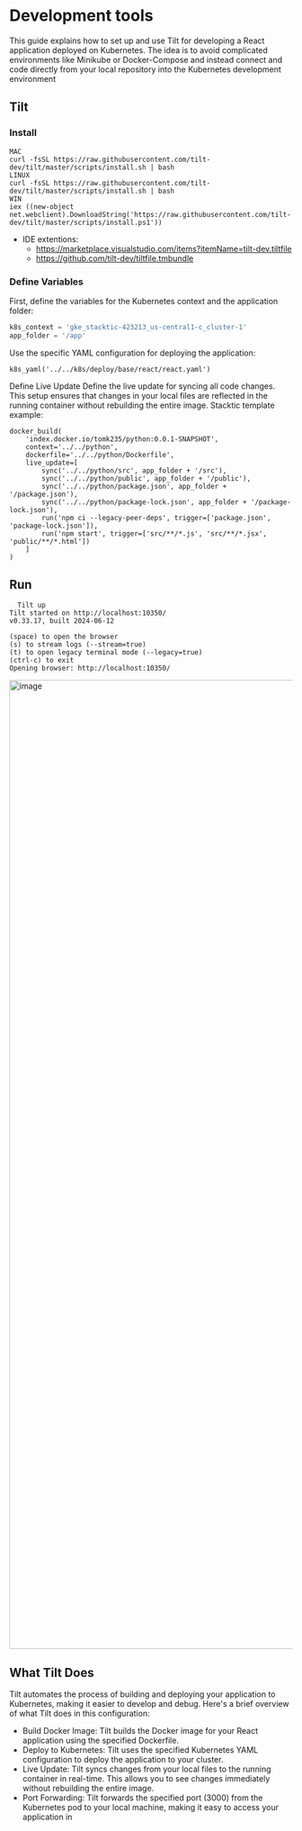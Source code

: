 

# Development tools

This guide explains how to set up and use Tilt for developing a React application deployed on Kubernetes.
The idea is to avoid complicated environments like Minikube or Docker-Compose and instead connect and code directly from your local repository into the Kubernetes development environment

## Tilt

### Install
```
MAC
curl -fsSL https://raw.githubusercontent.com/tilt-dev/tilt/master/scripts/install.sh | bash
LINUX
curl -fsSL https://raw.githubusercontent.com/tilt-dev/tilt/master/scripts/install.sh | bash
WIN
iex ((new-object net.webclient).DownloadString('https://raw.githubusercontent.com/tilt-dev/tilt/master/scripts/install.ps1'))
```
* IDE extentions:
  * https://marketplace.visualstudio.com/items?itemName=tilt-dev.tiltfile
  * https://github.com/tilt-dev/tiltfile.tmbundle
 

### Define Variables

First, define the variables for the Kubernetes context and the application folder:

```python
k8s_context = 'gke_stacktic-423213_us-central1-c_cluster-1'
app_folder = '/app'

```

Use the specific YAML configuration for deploying the application:
```
k8s_yaml('../../k8s/deploy/base/react/react.yaml')
```

Define Live Update
Define the live update for syncing all code changes. This setup ensures that changes in your local files are reflected in the running container without rebuilding the entire image.
Stacktic template example:
```
docker_build(
    'index.docker.io/tomk235/python:0.0.1-SNAPSHOT',
    context='../../python',
    dockerfile='../../python/Dockerfile',
    live_update=[
        sync('../../python/src', app_folder + '/src'),
        sync('../../python/public', app_folder + '/public'),
        sync('../../python/package.json', app_folder + '/package.json'),
        sync('../../python/package-lock.json', app_folder + '/package-lock.json'),
        run('npm ci --legacy-peer-deps', trigger=['package.json', 'package-lock.json']),
        run('npm start', trigger=['src/**/*.js', 'src/**/*.jsx', 'public/**/*.html'])
    ]
)
```

## Run
```  
  Tilt up         
Tilt started on http://localhost:10350/
v0.33.17, built 2024-06-12

(space) to open the browser
(s) to stream logs (--stream=true)
(t) to open legacy terminal mode (--legacy=true)
(ctrl-c) to exit
Opening browser: http://localhost:10350/
```
<img width="1722" alt="image" src="https://github.com/user-attachments/assets/5eaec9eb-e26c-4a13-913a-2f52524c3332">


## What Tilt Does
Tilt automates the process of building and deploying your application to Kubernetes, making it easier to develop and debug. Here's a brief overview of what Tilt does in this configuration:

* Build Docker Image: Tilt builds the Docker image for your React application using the specified Dockerfile.
* Deploy to Kubernetes: Tilt uses the specified Kubernetes YAML configuration to deploy the application to your cluster.
* Live Update: Tilt syncs changes from your local files to the running container in real-time. This allows you to see changes immediately without rebuilding the entire image.
* Port Forwarding: Tilt forwards the specified port (3000) from the Kubernetes pod to your local machine, making it easy to access your application in

